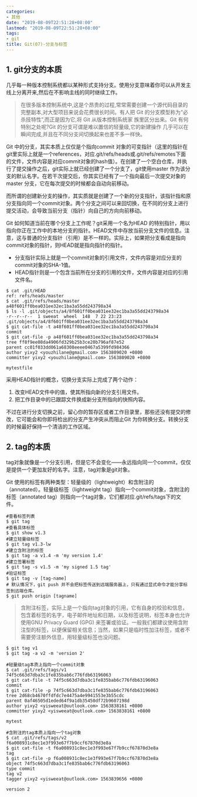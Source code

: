 ```yaml
---
categories:
- 其他
date: "2019-08-09T22:51:28+08:00"
lastmod: "2019-08-09T22:51:28+08:00"
tags:
- git
title: Git(07)-分支与标签
---
```


## 1. git分支的本质 #

几乎每一种版本控制系统都以某种形式支持分支。使用分支意味着你可以从开发主线上分离开来,然后在不影响主线的同时继续工作。

> 在很多版本控制系统中,这是个昂贵的过程,常常需要创建一个源代码目录的完整副本,对大型项目来说会花费很长时间。有人把 Git 的分支模型称为“必杀技特性”,而正是因为它,将 Git 从版本控制系统家 族里区分出来。Git 有何特别之处呢?Git 的分支可谓是难以置信的轻量级,它的新建操作 几乎可以在瞬间完成,并且在不同分支间切换起来也差不多一样快。

Git 中的分支，其实本质上仅仅是个指向commit 对象的可变指针（这里的指针在git里实际上就是一个references，对应.git/refs/heads或.git/refs/remotes下面的文件，文件内容是对应commit对象的hash值）。在创建了一个空白仓库，并执行了提交操作之后，git实际上就已经创建了一个分支了，git使用master 作为该分支的默认名字。在若干次提交后，你其实已经有了一个指向最后一次提交对象的master 分支，它在每次提交的时候都会自动向前移动。

而所谓的创建新分支的操作，其实质就是创建了一个新的分支指针，该指针指和原分支指向同一个commit对象。两个分支之间可以来回切换，在不同的分支上进行提交活动，会导致当前分支（指针）向自己的方向向前移动。

Git 如何知道当前在哪个分支上工作呢？git采用一个名为HEAD 的特别指针，用以指向你正在工作中的本地分支的指针。HEAD文件中存放当前分支文件的信息。注意，这与普通的分支指针（引用）是不一样的。实际上，如果把分支看成是指向commit对象的指针，则HEAD就是指向指针的指针。

* 分支指针实际上就是一个commit对象的引用文件，文件内容是对应分支的commit对象的SHA-1值。
* HEAD指针则是一个包含当前所在分支的引用的文件，文件内容是对应的引用文件名。

```
$ cat .git/HEAD 
ref: refs/heads/master
$ cat .git/refs/heads/master
a48f601ff0bea031ee32ec1ba3a55dd243798a34
$ ls -l .git/objects/a4/8f601ff0bea031ee32ec1ba3a55dd243798a34 
-r--r--r--  1 sweeat  wheel  148  7 22 23:23 .git/objects/a4/8f601ff0bea031ee32ec1ba3a55dd243798a34
$ git cat-file -t a48f601ff0bea031ee32ec1ba3a55dd243798a34
commit
$ git cat-file -p a48f601ff0bea031ee32ec1ba3a55dd243798a34
tree ff8f9ee08da4906fd329b25b3ce20b796af87e52
parent cc01f033dd061a68308eeee0467a5399fd984366
author yixy2 <youzhilane@gmail.com> 1563809020 +0800
committer yixy2 <youzhilane@gmail.com> 1563809020 +0800

mytestfile
```

采用HEAD指针的概念，切换分支实际上完成了两个动作：

1. 改变HEAD文件中的值，使其所指向新的分支引用文件。
2. 把工作目录中的已跟踪文件换成新分支所指向的快照内容。

不过在进行分支切换之前，留心你的暂存区或者工作目录里，那些还没有提交的修改，它可能会和你即将检出的分支产生冲突从而阻止Git 为你转换分支。转换分支的时候最好保持一个清洁的工作区域。

## 2. tag的本质 ##

tag对象就像是一个分支引用，但是它不会变化——永远指向同一个commit，仅仅是提供一个更加友好的名字。注意，tag对象是git对象。

Git 使用的标签有两种类型：轻量级的（lightweight）和含附注的（annotated）。轻量级标签（lightweight tag）指向一个commit对象，含附注的标签（annotated tag）则指向一个tag对象，它们都对应.git/refs/tags下的文件。

```
#查看标签列表
$ git tag
#查看具体标签
$ git show v1.3
#建立轻量级标签
$ git tag v1.3-lw
#建立含附注的标签
$ git tag -a v1.4 -m 'my version 1.4'
#建立签署标签
$ git tag -s v1.5 -m 'my signed 1.5 tag'
#验证标签
$ git tag -v [tag-name]
# 默认情况下，git push 并不会把标签传送到远端服务器上，只有通过显式命令才能分享标签到远端仓库。
$ git push origin [tagname]
```

> 含附注标签，实际上是一个指向tag对象的引用，它有自身的校验和信息，包含着标签的名字，电子邮件地址和日期，以及标签说明，标签本身也允许使用GNU Privacy Guard (GPG) 来签署或验证。一般我们都建议使用含附注型的标签，以便保留相关信息；当然，如果只是临时性加注标签，或者不需要旁注额外信息，用轻量级标签也没问题。

```
$ git tag v1
$ git tag -a v2 -m 'version 2'

#轻量级tag本质上指向一个commit对象
$ cat .git/refs/tags/v1
74f5c663d7dba3c1fe835bab6c776fdb63196063
$ git cat-file -t 74f5c663d7dba3c1fe835bab6c776fdb63196063
commit
$ git cat-file -p 74f5c663d7dba3c1fe835bab6c776fdb63196063
tree 2d68cb4670ffdfdc7e4475a4e9941553e3b55cdc
parent 0af46505d1eded64f9a1db35450df72b9607198d
author yixy2 <yisweeat@outlook.com> 1563838161 +0800
committer yixy2 <yisweeat@outlook.com> 1563838161 +0800

mytest

#含附注的tag本质上指向一个tag对象
$ cat .git/refs/tags/v2
f6a008931c8ec1e3f993e67f7b9ccf67870d3e8a
$ git cat-file -t f6a008931c8ec1e3f993e67f7b9ccf67870d3e8a
tag
$ git cat-file -p f6a008931c8ec1e3f993e67f7b9ccf67870d3e8a
object 74f5c663d7dba3c1fe835bab6c776fdb63196063
type commit
tag v2
tagger yixy2 <yisweeat@outlook.com> 1563839656 +0800

version 2
```